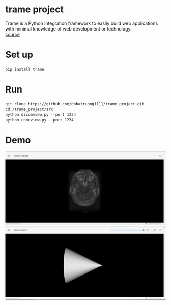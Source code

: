 # trame project

Trame is a Python integration framework to easily build web applications with minimal knowledge of web development or technology. <br/>
[source](https://kitware.github.io/trame/docs/trame_v2_intro.html)

# Set up

`pip install trame`

# Run

`git clone https://github.com/dobatruong1111/trame_project.git` <br/>
`cd /trame_project/src` <br/>
`python dicomview.py --port 1234` <br/>
`python coneview.py --port 1234` <br/>

# Demo

![dicomviewer](./output/dicomviewer.PNG)
![coneviewer](./output/coneview.PNG)
